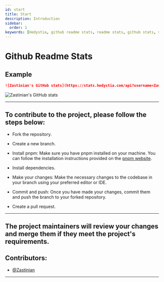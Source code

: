 ```yaml
---
id: start
title: Start
description: Introduction
sidebar:
  order: 1
keywords: [Hedystia, github readme stats, readme stats, github stats, stats for github readme]
---
```


# Github Readme Stats

## Example

```md
![Zastinian's GitHub stats](https://stats.hedystia.com/api?username=Zastinian)
```

![Zastinian's GitHub stats](https://stats.hedystia.com/api?username=Zastinian)

---

## To contribute to the project, please follow the steps below:

- Fork the repository.

- Create a new branch.

- Install pnpm: Make sure you have pnpm installed on your machine. You can follow the installation instructions provided on the [pnpm website](https://pnpm.io/installation#using-corepack).

- Install dependencies.

- Make your changes: Make the necessary changes to the codebase in your branch using your preferred editor or IDE.

- Commit and push: Once you have made your changes, commit them and push the branch to your forked repository.

- Create a pull request.

---

## The project maintainers will review your changes and merge them if they meet the project's requirements.

## Contributors:

- [@Zastinian](https://github.com/Zastinian)

---
